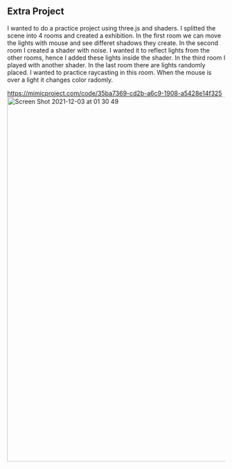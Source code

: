 ## Extra Project

I wanted to do a practice project using three.js and shaders. I splitted the scene into 4 rooms and created a exhibition. In the first room we can move the lights with mouse and see differet shadows they create. 
In the second room I created a shader with noise. I wanted it to reflect lights from the other rooms, hence I added these lights inside the shader.
In the third room I played with another shader. 
In the last room there are lights randomly placed. I wanted to practice raycasting in this room. When the mouse is over a light it changes color radomly.

https://mimicproject.com/code/35ba7369-cd2b-a6c9-1908-a5428e14f325
<img width="841" alt="Screen Shot 2021-12-03 at 01 30 49" src="https://git.arts.ac.uk/storage/user/227/files/a94bc800-53d8-11ec-9a97-d98c2efa547a">
